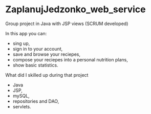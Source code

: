# ZaplanujJedzonko_web_service
Group project in Java with JSP views (SCRUM developed)

In this app you can:
- sing up, 
- sign in to your account,
- save and browse your reciepes,
- compose your reciepes into a personal nutrition plans, 
- show basic statistics.

What did I skilled up during that project
- Java
- JSP, 
- mySQL, 
- repositories and DAO, 
- servlets.

